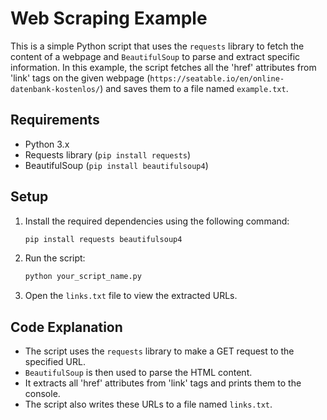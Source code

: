 # Web Scraping Example

This is a simple Python script that uses the `requests` library to fetch the content of a webpage and `BeautifulSoup` to parse and extract specific information. In this example, the script fetches all the 'href' attributes from 'link' tags on the given webpage (`https://seatable.io/en/online-datenbank-kostenlos/`) and saves them to a file named `example.txt`.

## Requirements
- Python 3.x
- Requests library (`pip install requests`)
- BeautifulSoup (`pip install beautifulsoup4`)

## Setup
1. Install the required dependencies using the following command:
   ```bash
   pip install requests beautifulsoup4
   ```

2. Run the script:
   ```bash
   python your_script_name.py
   ```

3. Open the `links.txt` file to view the extracted URLs.

## Code Explanation
- The script uses the `requests` library to make a GET request to the specified URL.
- `BeautifulSoup` is then used to parse the HTML content.
- It extracts all 'href' attributes from 'link' tags and prints them to the console.
- The script also writes these URLs to a file named `links.txt`.

